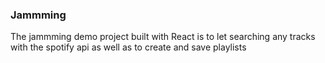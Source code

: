 ### Jammming

The jammming demo project built with React is to let searching any tracks with the spotify api as well as to create and save playlists
